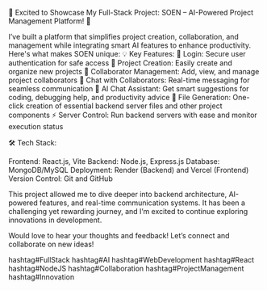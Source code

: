 🚀 Excited to Showcase My Full-Stack Project: SOEN – AI-Powered Project Management Platform! 🚀

I’ve built a platform that simplifies project creation, collaboration, and management while integrating smart AI features to enhance productivity. Here's what makes SOEN unique:
💡 Key Features:
🔐 Login: Secure user authentication for safe access
📝 Project Creation: Easily create and organize new projects
👥 Collaborator Management: Add, view, and manage project collaborators
💬 Chat with Collaborators: Real-time messaging for seamless communication
🤖 AI Chat Assistant: Get smart suggestions for coding, debugging help, and productivity advice
📂 File Generation: One-click creation of essential backend server files and other project components
⚡ Server Control: Run backend servers with ease and monitor execution status


🛠 Tech Stack:

Frontend: React.js, Vite
Backend: Node.js, Express.js
Database: MongoDB/MySQL
Deployment: Render (Backend) and Vercel (Frontend)
Version Control: Git and GitHub

This project allowed me to dive deeper into backend architecture, AI-powered features, and real-time communication systems. It has been a challenging yet rewarding journey, and I’m excited to continue exploring innovations in development.

Would love to hear your thoughts and feedback! Let’s connect and collaborate on new ideas!

hashtag#FullStack hashtag#AI hashtag#WebDevelopment hashtag#React hashtag#NodeJS hashtag#Collaboration hashtag#ProjectManagement hashtag#Innovation
